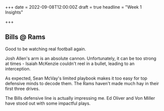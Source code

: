 +++
date = 2022-09-08T12:00:00Z
draft = true
headline = "Week 1 Insights"

+++
## Bills @ Rams

Good to be watching real football again.

Josh Allen's arm is an absolute cannon. Unfortunately, it can be too strong at times - Isaiah McKenzie couldn't reel in a bullet, leading to an interception.

As expected, Sean McVay's limited playbook makes it too easy for top defensive minds to decode them. The Rams haven't made much hay in their first three drives.

The Bills defensive line is actually impressing me. Ed Oliver and Von Miller have stood out with some impactful plays.